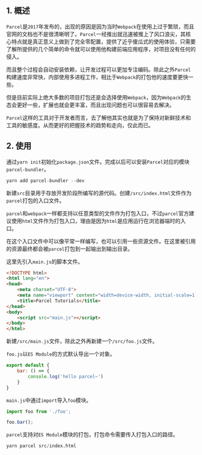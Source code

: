 ## 1. 概述

```Parcel```是```2017```年发布的，出现的原因是因为当时```Webpack```在使用上过于繁琐，而且官网的文档也不是很清晰明了。```Parcel```一经推出就迅速被推上了风口浪尖，其核心特点就是真正意义上做到了完全零配置，提供了近乎傻瓜式的使用体验，只需要了解所提供的几个简单的命令就可以使用他构建前端应用程序，对项目没有任何的侵入。

而且整个过程会自动安装依赖，让开发过程可以更加专注编码。除此之外```Parcel```构建速度非常快，内部使用多进程工作，相比于```Webpack```的打包他的速度要更快一些。

但是目前实际上绝大多数的项目打包还是会选择使用```Webpack```，因为```Webpack```的生态会更好一些，扩展也就会更丰富，而且出现问题也可以很容易去解决。

```Parcel```这样的工具对于开发者而言，去了解他其实也就是为了保持对新鲜技术和工具的敏感度。从而更好的把握技术的趋势和走向，仅此而已。

## 2. 使用

通过```yarn init```初始化```package.json```文件。完成以后可以安装```Parcel```对应的模块```parcel-bundler```。

```s
yarn add parcel-bundler --dev
```

新建```src```目录用于存放开发阶段所编写的源代码。创建```/src/index.html```文件作为```parcel```打包的入口文件。

```parcel```和```webpack```一样都支持以任意类型的文件作为打包入口，不过```parcel```官方建议使用```html```文件作为打包入口，理由是因为```html```是应用运行在浏览器端时的入口。

在这个入口文件中可以像平常一样编写，也可以引用一些资源文件。在这里被引用的资源最终都会被```parcel```打包到一起输出到输出目录。

这里先引入```main.js```的脚本文件。

```html
<!DOCTYPE html>
<html lang="en">
<head>
    <meta charset="UTF-8">
    <meta name="viewport" content="width=device-width, initial-scale=1.0">
    <title>Parcel Tutorials</title>
</head>
<body>
    <script src="main.js"></script>
</body>
</html>
```

新建```/src/main.js```文件，除此之外再新建一个```/src/foo.js```文件。

```foo.js```以```ES Module```的方式默认导出一个对象。

```js
export default {
    bar: () => {
        console.log('hello parcel~')
    }
}
```

```main.js```中通过```import```导入```foo```模块。

```js
import foo from './foo';

foo.bar();
```

```parcel```支持对```ES Module```模块的打包，打包命令需要传入打包入口的路径。

```s
yarn parcel src/index.html
```

```p